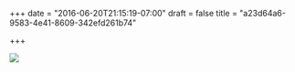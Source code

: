 +++
date = "2016-06-20T21:15:19-07:00"
draft = false
title = "a23d64a6-9583-4e41-8609-342efd261b74"

+++

![](https://d17enza3bfujl8.cloudfront.net/20160620_01_01.jpg)
